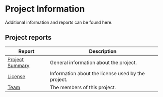# Project Information

Additional information and reports can be found here.

## Project reports

|Report|Description|
|---|---|
|[Project Summary](./summary.html)|General information about the project.|
|[License](./licenses.html)|Information about the license used by the project.|
|[Team](./team.html)|The members of this project.|
